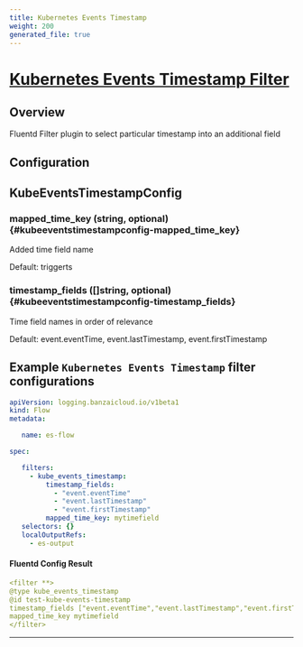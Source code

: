 ```yaml
---
title: Kubernetes Events Timestamp
weight: 200
generated_file: true
---
```


# [Kubernetes Events Timestamp Filter](https://github.com/kube-logging/fluentd-filter-kube-events-timestamp)
## Overview
 Fluentd Filter plugin to select particular timestamp into an additional field

## Configuration
## KubeEventsTimestampConfig

### mapped_time_key (string, optional) {#kubeeventstimestampconfig-mapped_time_key}

Added time field name

Default: triggerts

### timestamp_fields ([]string, optional) {#kubeeventstimestampconfig-timestamp_fields}

Time field names in order of relevance

Default: event.eventTime, event.lastTimestamp, event.firstTimestamp


 ## Example `Kubernetes Events Timestamp` filter configurations
 ```yaml
 apiVersion: logging.banzaicloud.io/v1beta1
 kind: Flow
 metadata:

	name: es-flow

 spec:

	filters:
	  - kube_events_timestamp:
	      timestamp_fields:
	        - "event.eventTime"
	        - "event.lastTimestamp"
	        - "event.firstTimestamp"
	      mapped_time_key: mytimefield
	selectors: {}
	localOutputRefs:
	  - es-output

 ```

 #### Fluentd Config Result
 ```yaml
 <filter **>
 @type kube_events_timestamp
 @id test-kube-events-timestamp
 timestamp_fields ["event.eventTime","event.lastTimestamp","event.firstTimestamp"]
 mapped_time_key mytimefield
 </filter>
 ```

---
